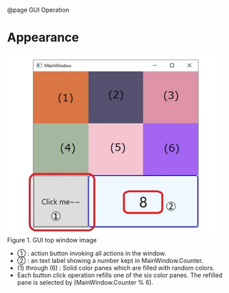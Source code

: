 @page GUI Operation
# Appearance
![GUI-Top.jpg](Figures/GUI-Top.jpg)  
Figure 1. GUI top window image  

* ➀ : action button invoking all actions in the window.
* ➁ : an text label showing a number kept in MainWindow.Counter.
* (1) through (6) : Solid color panes which are filled with random colors.
* Each button click operation refills one of the six color panes. The refilled
pane is selected by (MainWindow.Counter % 6).